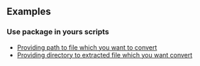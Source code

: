 ## Examples

### Use package in yours scripts

- [Providing path to file which you want to convert](convert-file.js)
- [Providing directory to extracted file which you want convert](convert-directory.js)
